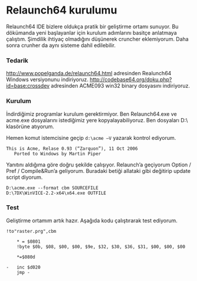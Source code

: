 # Relaunch64 kurulumu

Relaunch64 IDE bizlere oldukça pratik bir geliştirme ortamı sunuyor. Bu dökümanda yeni başlayanlar için kurulum adımlarını basitçe anlatmaya çalıştım.
Şimdilik ihtiyaç olmadığını düşünerek cruncher eklemiyorum. Daha sonra crunher da aynı sisteme dahil edilebilir.  

### Tedarik

http://www.popelganda.de/relaunch64.html adresinden Realunch64 Windows versiyonunu indiriyoruz.
http://codebase64.org/doku.php?id=base:crossdev adresinden ACME093 win32 binary dosyasını indiriyoruz.

### Kurulum

İndirdiğimiz programlar kurulum gerektirmiyor. Ben Relaunch64.exe ve acme.exe dosyalarını istediğimiz yere kopyalayabiliyoruz. Ben dosyaları D:\ klasörüne atıyorum.

Hemen komut istemcisine geçip `d:\acme –V` yazarak kontrol ediyorum.

```MSDOS
This is Acme, Relase 0.93 (“Zarquon”), 11 Oct 2006
   Ported to Windows by Martin Piper
```
Yanıtını aldığıma göre doğru şekilde çalışıyor.
Relaunch’a geçiyorum
Option / Pref / Compile&Run’a geliyorum. Buradaki betiği allataki gibi değitirip update script diyorum.
```MSDOS
D:\acme.exe --format cbm SOURCEFILE
D:\7DX\WinVICE-2.2-x64\x64.exe OUTFILE
```

### Test
Geliştirme ortamım artık hazır. Aşağıda kodu çalıştırarak test ediyorum. 

```ASM
!to"raster.prg",cbm  	

	* = $0801
	!byte $0b, $08, $00, $00, $9e, $32, $30, $36, $31, $00, $00, $00

	*=$080d

-	inc $d020
	jmp -			
```



